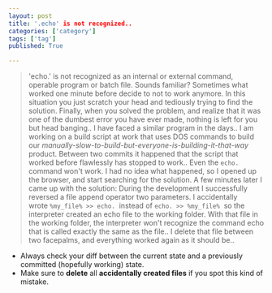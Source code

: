 ```yaml
---
layout: post
title: '.echo' is not recognized..
categories: ['category']
tags: ['tag']
published: True

---
```


> 'echo.' is not recognized as an internal or external command, operable program or batch file.  Sounds familiar? Sometimes what worked one minute before decide to not to work anymore. In this situation you just scratch your head and tediously trying to find the solution. Finally, when you solved the problem, and realize that it was one of the dumbest error you have ever made, nothing is left for you but head banging.. I have faced a similar program in the days.. I am working on a build script at work that uses DOS commands to build our *manually-slow-to-build-but-everyone-is-building-it-that-way* product. Between two commits it happened that the script that worked before flawlessly has stopped to work.. Even the `echo.`  command won't work. I had no idea what happened, so I opened up the browser, and start searching for the solution. A few minutes later I came up with the solution: During the development I successfully reversed a file append operator two parameters. I accidentally wrote `%my_file% >> echo.`  instead of `echo. >> %my_file%`  so the interpreter created an echo file to the working folder. With that file in the working folder, the interpreter won't recognize the command echo that is called exactly the same as the file.. I delete that file between two facepalms, and everything worked again as it should be..


- Always check your diff between the current state and a previously committed (hopefully working) state.
- Make sure to __delete__ all __accidentally created files__ if you spot this kind of mistake.